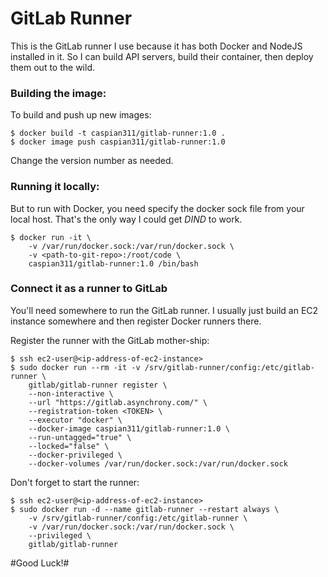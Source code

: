 # GitLab Runner

This is the GitLab runner I use because it has both Docker and NodeJS installed in it. So I can build API servers, build their container, then deploy them out to the wild.  

### Building the image:

To build and push up new images:

    $ docker build -t caspian311/gitlab-runner:1.0 .
    $ docker image push caspian311/gitlab-runner:1.0

Change the version number as needed.

### Running it locally:
    
But to run with Docker, you need specify the docker sock file from your local host. That's the only way I could get _DIND_ to work.

    $ docker run -it \
        -v /var/run/docker.sock:/var/run/docker.sock \
        -v <path-to-git-repo>:/root/code \
        caspian311/gitlab-runner:1.0 /bin/bash

### Connect it as a runner to GitLab

You'll need somewhere to run the GitLab runner. I usually just build an EC2 instance somewhere and then register Docker runners there.

Register the runner with the GitLab mother-ship:

    $ ssh ec2-user@<ip-address-of-ec2-instance>
    $ sudo docker run --rm -it -v /srv/gitlab-runner/config:/etc/gitlab-runner \
        gitlab/gitlab-runner register \
        --non-interactive \
        --url "https://gitlab.asynchrony.com/" \
        --registration-token <TOKEN> \
        --executor "docker" \
        --docker-image caspian311/gitlab-runner:1.0 \
        --run-untagged="true" \
        --locked="false" \
        --docker-privileged \
        --docker-volumes /var/run/docker.sock:/var/run/docker.sock

Don't forget to start the runner:

    $ ssh ec2-user@<ip-address-of-ec2-instance>
    $ sudo docker run -d --name gitlab-runner --restart always \
        -v /srv/gitlab-runner/config:/etc/gitlab-runner \
        -v /var/run/docker.sock:/var/run/docker.sock \
        --privileged \
        gitlab/gitlab-runner

#Good Luck!#
